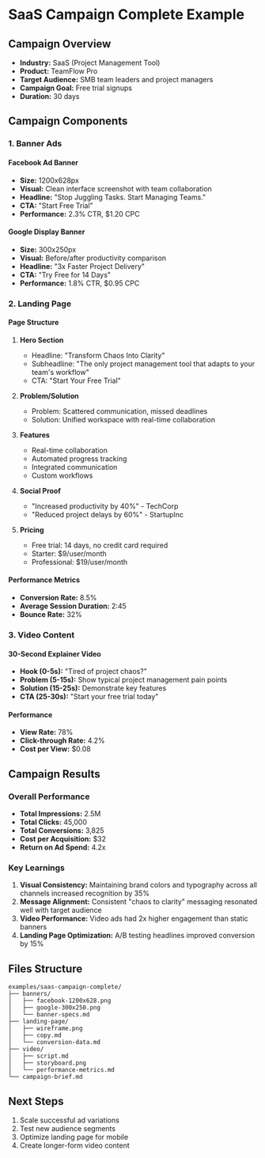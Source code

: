 # SaaS Campaign Complete Example

## Campaign Overview
- **Industry:** SaaS (Project Management Tool)
- **Product:** TeamFlow Pro
- **Target Audience:** SMB team leaders and project managers
- **Campaign Goal:** Free trial signups
- **Duration:** 30 days

## Campaign Components

### 1. Banner Ads

#### Facebook Ad Banner
- **Size:** 1200x628px
- **Visual:** Clean interface screenshot with team collaboration
- **Headline:** "Stop Juggling Tasks. Start Managing Teams."
- **CTA:** "Start Free Trial"
- **Performance:** 2.3% CTR, $1.20 CPC

#### Google Display Banner
- **Size:** 300x250px
- **Visual:** Before/after productivity comparison
- **Headline:** "3x Faster Project Delivery"
- **CTA:** "Try Free for 14 Days"
- **Performance:** 1.8% CTR, $0.95 CPC

### 2. Landing Page

#### Page Structure
1. **Hero Section**
   - Headline: "Transform Chaos Into Clarity"
   - Subheadline: "The only project management tool that adapts to your team's workflow"
   - CTA: "Start Your Free Trial"

2. **Problem/Solution**
   - Problem: Scattered communication, missed deadlines
   - Solution: Unified workspace with real-time collaboration

3. **Features**
   - Real-time collaboration
   - Automated progress tracking
   - Integrated communication
   - Custom workflows

4. **Social Proof**
   - "Increased productivity by 40%" - TechCorp
   - "Reduced project delays by 60%" - StartupInc

5. **Pricing**
   - Free trial: 14 days, no credit card required
   - Starter: $9/user/month
   - Professional: $19/user/month

#### Performance Metrics
- **Conversion Rate:** 8.5%
- **Average Session Duration:** 2:45
- **Bounce Rate:** 32%

### 3. Video Content

#### 30-Second Explainer Video
- **Hook (0-5s):** "Tired of project chaos?"
- **Problem (5-15s):** Show typical project management pain points
- **Solution (15-25s):** Demonstrate key features
- **CTA (25-30s):** "Start your free trial today"

#### Performance
- **View Rate:** 78%
- **Click-through Rate:** 4.2%
- **Cost per View:** $0.08

## Campaign Results

### Overall Performance
- **Total Impressions:** 2.5M
- **Total Clicks:** 45,000
- **Total Conversions:** 3,825
- **Cost per Acquisition:** $32
- **Return on Ad Spend:** 4.2x

### Key Learnings
1. **Visual Consistency:** Maintaining brand colors and typography across all channels increased recognition by 35%
2. **Message Alignment:** Consistent "chaos to clarity" messaging resonated well with target audience
3. **Video Performance:** Video ads had 2x higher engagement than static banners
4. **Landing Page Optimization:** A/B testing headlines improved conversion by 15%

## Files Structure
```
examples/saas-campaign-complete/
├── banners/
│   ├── facebook-1200x628.png
│   ├── google-300x250.png
│   └── banner-specs.md
├── landing-page/
│   ├── wireframe.png
│   ├── copy.md
│   └── conversion-data.md
├── video/
│   ├── script.md
│   ├── storyboard.png
│   └── performance-metrics.md
└── campaign-brief.md
```

## Next Steps
1. Scale successful ad variations
2. Test new audience segments
3. Optimize landing page for mobile
4. Create longer-form video content